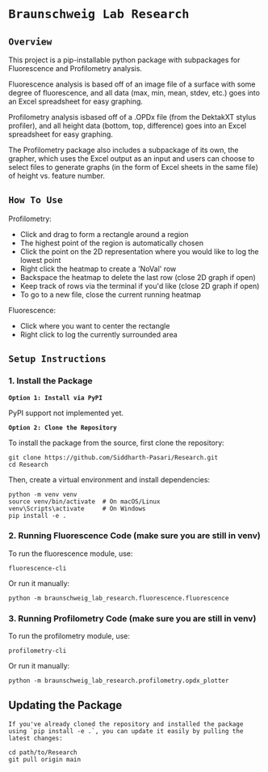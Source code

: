 # **`Braunschweig Lab Research`**

## **`Overview`**

This project is a pip-installable python package with subpackages for Fluorescence and Profilometry analysis.

Fluorescence analysis is based off of an image file of a surface with some degree of fluorescence, and all data (max, min, mean, stdev, etc.) goes into an Excel spreadsheet for easy graphing.

Profilometry analysis isbased off of a .OPDx file (from the DektakXT stylus profiler), and all height data (bottom, top, difference) goes into an Excel spreadsheet for easy graphing.

The Profilometry package also includes a subpackage of its own, the grapher, which uses the Excel output as an input and users can choose to select files to generate graphs (in the form of Excel sheets in the same file) of height vs. feature number.

## **`How To Use`**

Profilometry:
- Click and drag to form a rectangle around a region
- The highest point of the region is automatically chosen
- Click the point on the 2D representation where you would like to log the lowest point
- Right click the heatmap to create a 'NoVal' row
- Backspace the heatmap to delete the last row (close 2D graph if open)
- Keep track of rows via the terminal if you'd like (close 2D graph if open)
- To go to a new file, close the current running heatmap

Fluorescence:
- Click where you want to center the rectangle
- Right click to log the currently surrounded area

## **`Setup Instructions`**

### 1. Install the Package

**`Option 1: Install via PyPI`**

PyPI support not implemented yet.

**`Option 2: Clone the Repository`**

To install the package from the source, first clone the repository:

    git clone https://github.com/Siddharth-Pasari/Research.git
    cd Research

Then, create a virtual environment and install dependencies:

    python -m venv venv
    source venv/bin/activate  # On macOS/Linux
    venv\Scripts\activate     # On Windows
    pip install -e .

### 2. Running Fluorescence Code (make sure you are still in venv)

To run the fluorescence module, use:

    fluorescence-cli

Or run it manually:

    python -m braunschweig_lab_research.fluorescence.fluorescence

### 3. Running Profilometry Code (make sure you are still in venv)

To run the profilometry module, use:

    profilometry-cli

Or run it manually:

    python -m braunschweig_lab_research.profilometry.opdx_plotter

## **Updating the Package**

    If you've already cloned the repository and installed the package using `pip install -e .`, you can update it easily by pulling the latest changes:

    cd path/to/Research
    git pull origin main
